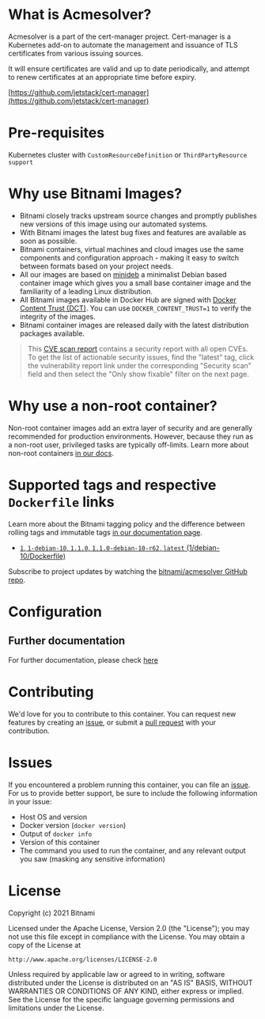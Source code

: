 
# What is Acmesolver?

Acmesolver is a part of the cert-manager project.
Cert-manager is a Kubernetes add-on to automate the management and issuance of TLS certificates from various issuing sources.

It will ensure certificates are valid and up to date periodically, and attempt to renew certificates at an appropriate time before expiry.

[https://github.com/jetstack/cert-manager](https://github.com/jetstack/cert-manager)

# Pre-requisites

Kubernetes cluster with `CustomResourceDefinition` or `ThirdPartyResource support`

# Why use Bitnami Images?

* Bitnami closely tracks upstream source changes and promptly publishes new versions of this image using our automated systems.
* With Bitnami images the latest bug fixes and features are available as soon as possible.
* Bitnami containers, virtual machines and cloud images use the same components and configuration approach - making it easy to switch between formats based on your project needs.
* All our images are based on [minideb](https://github.com/bitnami/minideb) a minimalist Debian based container image which gives you a small base container image and the familiarity of a leading Linux distribution.
* All Bitnami images available in Docker Hub are signed with [Docker Content Trust (DCT)](https://docs.docker.com/engine/security/trust/content_trust/). You can use `DOCKER_CONTENT_TRUST=1` to verify the integrity of the images.
* Bitnami container images are released daily with the latest distribution packages available.

> This [CVE scan report](https://quay.io/repository/bitnami/acmesolver?tab=tags) contains a security report with all open CVEs. To get the list of actionable security issues, find the "latest" tag, click the vulnerability report link under the corresponding "Security scan" field and then select the "Only show fixable" filter on the next page.

# Why use a non-root container?

Non-root container images add an extra layer of security and are generally recommended for production environments. However, because they run as a non-root user, privileged tasks are typically off-limits. Learn more about non-root containers [in our docs](https://docs.bitnami.com/tutorials/work-with-non-root-containers/).

# Supported tags and respective `Dockerfile` links

Learn more about the Bitnami tagging policy and the difference between rolling tags and immutable tags [in our documentation page](https://docs.bitnami.com/tutorials/understand-rolling-tags-containers/).


* [`1`, `1-debian-10`, `1.1.0`, `1.1.0-debian-10-r62`, `latest` (1/debian-10/Dockerfile)](https://github.com/bitnami/bitnami-docker-acmesolver/blob/1.1.0-debian-10-r62/1/debian-10/Dockerfile)

Subscribe to project updates by watching the [bitnami/acmesolver GitHub repo](https://github.com/bitnami/bitnami-docker-acmesolver).

# Configuration

## Further documentation

For further documentation, please check [here](https://github.com/jetstack/cert-manager/blob/master/docs)

# Contributing

We'd love for you to contribute to this container. You can request new features by creating an [issue](https://github.com/bitnami/bitnami-docker-acmesolver/issues), or submit a [pull request](https://github.com/bitnami/bitnami-docker-acmesolver/pulls) with your contribution.

# Issues

If you encountered a problem running this container, you can file an [issue](https://github.com/bitnami/bitnami-docker-acmesolver/issues/new). For us to provide better support, be sure to include the following information in your issue:

- Host OS and version
- Docker version (`docker version`)
- Output of `docker info`
- Version of this container
- The command you used to run the container, and any relevant output you saw (masking any sensitive information)

# License

Copyright (c) 2021 Bitnami

Licensed under the Apache License, Version 2.0 (the "License");
you may not use this file except in compliance with the License.
You may obtain a copy of the License at

    http://www.apache.org/licenses/LICENSE-2.0

Unless required by applicable law or agreed to in writing, software
distributed under the License is distributed on an "AS IS" BASIS,
WITHOUT WARRANTIES OR CONDITIONS OF ANY KIND, either express or implied.
See the License for the specific language governing permissions and
limitations under the License.
